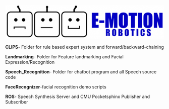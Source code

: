 ![](https://github.com/emotionrobots/sandbox/blob/master/aurash/landmarking/logo.png)



**CLIPS**- Folder for rule based expert system and forward/backward-chaining

**Landmarking**- Folder for Feature landmarking and Facial Expression/Recognition

**Speech_Recognition**- Folder for chatbot program and all Speech source code

**FaceRecognizer**-facial recognition demo scripts

**ROS**- Speech Synthesis Server and CMU Pocketsphinx Publisher and Subscriber 

